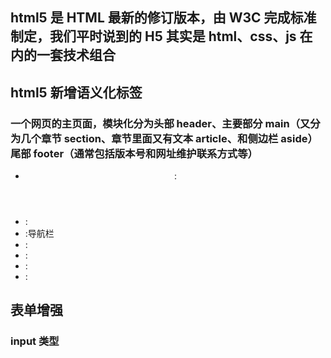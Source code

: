 ## html5 是 HTML 最新的修订版本，由 W3C 完成标准制定，我们平时说到的 H5 其实是 html、css、js 在内的一套技术组合

## html5 新增语义化标签

### 一个网页的主页面，模块化分为头部 header、主要部分 main（又分为几个章节 section、章节里面又有文本 article、和侧边栏 aside）尾部 footer（通常包括版本号和网址维护联系方式等）

- <header>:
- <footer>:
- <nav>:导航栏
- <section>:
- <article>:
- <aside>:
- <main>:

## 表单增强

### input 类型
